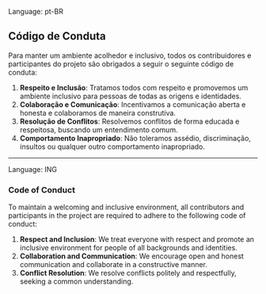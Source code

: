 Language: pt-BR
## Código de Conduta

Para manter um ambiente acolhedor e inclusivo, todos os contribuidores e participantes do projeto são obrigados a seguir o seguinte código de conduta:

1. **Respeito e Inclusão**: Tratamos todos com respeito e promovemos um ambiente inclusivo para pessoas de todas as origens e identidades.
2. **Colaboração e Comunicação**: Incentivamos a comunicação aberta e honesta e colaboramos de maneira construtiva.
3. **Resolução de Conflitos**: Resolvemos conflitos de forma educada e respeitosa, buscando um entendimento comum.
4. **Comportamento Inapropriado**: Não toleramos assédio, discriminação, insultos ou qualquer outro comportamento inapropriado.

________________________

Language: ING

### Code of Conduct

To maintain a welcoming and inclusive environment, all contributors and participants in the project are required to adhere to the following code of conduct:

1. **Respect and Inclusion**: We treat everyone with respect and promote an inclusive environment for people of all backgrounds and identities.
2. **Collaboration and Communication**: We encourage open and honest communication and collaborate in a constructive manner.
3. **Conflict Resolution**: We resolve conflicts politely and respectfully, seeking a common understanding.






